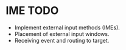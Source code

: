 # IME TODO

* Implement external input methods (IMEs).
* Placement of external input windows.
* Receiving event and routing to target.